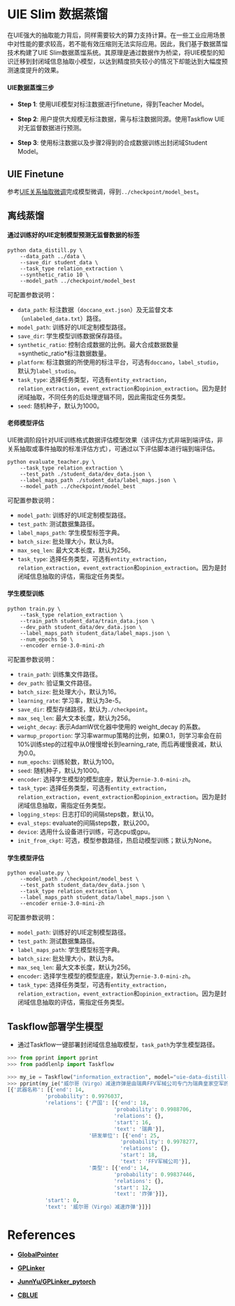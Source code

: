 # UIE Slim 数据蒸馏

在UIE强大的抽取能力背后，同样需要较大的算力支持计算。在一些工业应用场景中对性能的要求较高，若不能有效压缩则无法实际应用。因此，我们基于数据蒸馏技术构建了UIE Slim数据蒸馏系统。其原理是通过数据作为桥梁，将UIE模型的知识迁移到封闭域信息抽取小模型，以达到精度损失较小的情况下却能达到大幅度预测速度提升的效果。

#### UIE数据蒸馏三步

- **Step 1**: 使用UIE模型对标注数据进行finetune，得到Teacher Model。

- **Step 2**: 用户提供大规模无标注数据，需与标注数据同源。使用Taskflow UIE对无监督数据进行预测。

- **Step 3**: 使用标注数据以及步骤2得到的合成数据训练出封闭域Student Model。

## UIE Finetune

参考[UIE关系抽取微调](../README.md)完成模型微调，得到``../checkpoint/model_best``。

## 离线蒸馏

#### 通过训练好的UIE定制模型预测无监督数据的标签

```shell
python data_distill.py \
    --data_path ../data \
    --save_dir student_data \
    --task_type relation_extraction \
    --synthetic_ratio 10 \
    --model_path ../checkpoint/model_best
```

可配置参数说明：

- `data_path`: 标注数据（`doccano_ext.json`）及无监督文本（`unlabeled_data.txt`）路径。
- `model_path`: 训练好的UIE定制模型路径。
- `save_dir`: 学生模型训练数据保存路径。
- `synthetic_ratio`: 控制合成数据的比例。最大合成数据数量=synthetic_ratio*标注数据数量。
- `platform`: 标注数据的所使用的标注平台，可选有`doccano`，`label_studio`，默认为`label_studio`。
- `task_type`: 选择任务类型，可选有`entity_extraction`，`relation_extraction`，`event_extraction`和`opinion_extraction`。因为是封闭域抽取，不同任务的后处理逻辑不同，因此需指定任务类型。
- `seed`: 随机种子，默认为1000。

#### 老师模型评估

UIE微调阶段针对UIE训练格式数据评估模型效果（该评估方式非端到端评估，非关系抽取或事件抽取的标准评估方式），可通过以下评估脚本进行端到端评估。

```shell
python evaluate_teacher.py \
    --task_type relation_extraction \
    --test_path ./student_data/dev_data.json \
    --label_maps_path ./student_data/label_maps.json \
    --model_path ../checkpoint/model_best
```

可配置参数说明：

- `model_path`: 训练好的UIE定制模型路径。
- `test_path`: 测试数据集路径。
- `label_maps_path`: 学生模型标签字典。
- `batch_size`: 批处理大小，默认为8。
- `max_seq_len`: 最大文本长度，默认为256。
- `task_type`: 选择任务类型，可选有`entity_extraction`，`relation_extraction`，`event_extraction`和`opinion_extraction`。因为是封闭域信息抽取的评估，需指定任务类型。


#### 学生模型训练

```shell
python train.py \
    --task_type relation_extraction \
    --train_path student_data/train_data.json \
    --dev_path student_data/dev_data.json \
    --label_maps_path student_data/label_maps.json \
    --num_epochs 50 \
    --encoder ernie-3.0-mini-zh
```

可配置参数说明：

- `train_path`: 训练集文件路径。
- `dev_path`: 验证集文件路径。
- `batch_size`: 批处理大小，默认为16。
- `learning_rate`: 学习率，默认为3e-5。
- `save_dir`: 模型存储路径，默认为`./checkpoint`。
- `max_seq_len`: 最大文本长度，默认为256。
- `weight_decay`: 表示AdamW优化器中使用的 weight_decay 的系数。
- `warmup_proportion`: 学习率warmup策略的比例，如果0.1，则学习率会在前10%训练step的过程中从0慢慢增长到learning_rate, 而后再缓慢衰减，默认为0.0。
- `num_epochs`: 训练轮数，默认为100。
- `seed`: 随机种子，默认为1000。
- `encoder`: 选择学生模型的模型底座，默认为`ernie-3.0-mini-zh`。
- `task_type`: 选择任务类型，可选有`entity_extraction`，`relation_extraction`，`event_extraction`和`opinion_extraction`。因为是封闭域信息抽取，需指定任务类型。
- `logging_steps`: 日志打印的间隔steps数，默认10。
- `eval_steps`: evaluate的间隔steps数，默认200。
- `device`: 选用什么设备进行训练，可选cpu或gpu。
- `init_from_ckpt`: 可选，模型参数路径，热启动模型训练；默认为None。

#### 学生模型评估

```shell
python evaluate.py \
    --model_path ./checkpoint/model_best \
    --test_path student_data/dev_data.json \
    --task_type relation_extraction \
    --label_maps_path student_data/label_maps.json \
    --encoder ernie-3.0-mini-zh
```

可配置参数说明：

- `model_path`: 训练好的UIE定制模型路径。
- `test_path`: 测试数据集路径。
- `label_maps_path`: 学生模型标签字典。
- `batch_size`: 批处理大小，默认为8。
- `max_seq_len`: 最大文本长度，默认为256。
- `encoder`: 选择学生模型的模型底座，默认为`ernie-3.0-mini-zh`。
- `task_type`: 选择任务类型，可选有`entity_extraction`，`relation_extraction`，`event_extraction`和`opinion_extraction`。因为是封闭域信息抽取的评估，需指定任务类型。

## Taskflow部署学生模型

- 通过Taskflow一键部署封闭域信息抽取模型，`task_path`为学生模型路径。

```python
>>> from pprint import pprint
>>> from paddlenlp import Taskflow

>>> my_ie = Taskflow("information_extraction", model="uie-data-distill-gp", task_path="checkpoint/model_best/") # Schema is fixed in closed-domain information extraction
>>> pprint(my_ie("威尔哥（Virgo）减速炸弹是由瑞典FFV军械公司专门为瑞典皇家空军的攻击机实施低空高速轰炸而研制，1956年开始研制，1963年进入服役，装备于A32“矛盾”、A35“龙”、和AJ134“雷”攻击机，主要用于攻击登陆艇、停放的飞机、高炮、野战火炮、轻型防护装甲车辆以及有生力量。"))
[{'武器名称': [{'end': 14,
            'probability': 0.9976037,
            'relations': {'产国': [{'end': 18,
                                  'probability': 0.9988706,
                                  'relations': {},
                                  'start': 16,
                                  'text': '瑞典'}],
                          '研发单位': [{'end': 25,
                                    'probability': 0.9978277,
                                    'relations': {},
                                    'start': 18,
                                    'text': 'FFV军械公司'}],
                          '类型': [{'end': 14,
                                  'probability': 0.99837446,
                                  'relations': {},
                                  'start': 12,
                                  'text': '炸弹'}]},
            'start': 0,
            'text': '威尔哥（Virgo）减速炸弹'}]}]
```


# References

- **[GlobalPointer](https://kexue.fm/search/globalpointer/)**

- **[GPLinker](https://kexue.fm/archives/8888)**

- **[JunnYu/GPLinker_pytorch](https://github.com/JunnYu/GPLinker_pytorch)**

- **[CBLUE](https://github.com/CBLUEbenchmark/CBLUE)**
